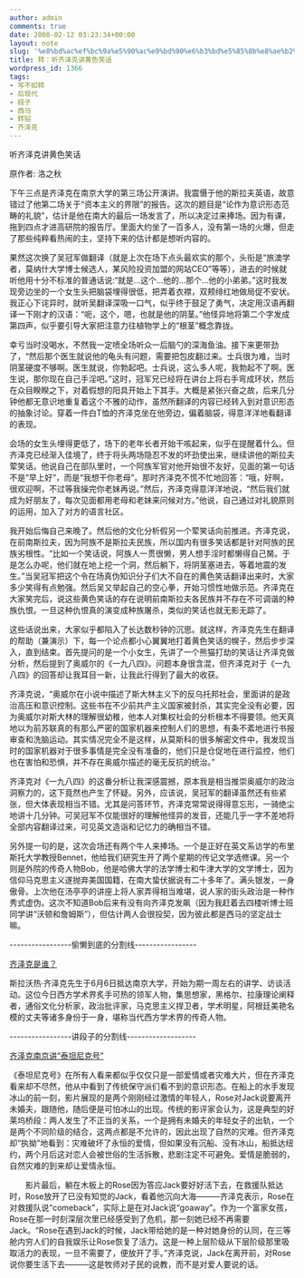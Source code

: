 ```yaml
---
author: admin
comments: true
date: 2008-02-12 03:23:34+00:00
layout: note
slug: '%e8%bd%ac%ef%bc%9a%e5%90%ac%e9%bd%90%e6%b3%bd%e5%85%8b%e8%ae%b2%e9%bb%84%e8%89%b2%e7%ac%91%e8%af%9d'
title: 转：听齐泽克讲黄色笑话
wordpress_id: 1366
tags:
- 写不如转
- 后现代
- 段子
- 西马
- 转贴
- 齐泽克
---
```


听齐泽克讲黄色笑话

原作者: 洛之秋 

下午三点是齐泽克在南京大学的第三场公开演讲。我震慑于他的斯拉夫英语，故意错过了他第二场关于“资本主义的界限”的报告。这次的题目是“论作为意识形态范畴的礼貌”，估计是他在南大的最后一场发言了，所以决定过来捧场。因为有课，拖到四点才进高研院的报告厅。里面大约坐了一百多人，没有第一场的火爆，但走了那些纯粹看热闹的主，坚持下来的估计都是想听内容的。 

果然这次换了吴冠军做翻译（就是上次在场下点头最欢实的那个，头衔是“旅澳学者，莫纳什大学博士候选人，某风险投资加盟的网站CEO”等等），进去的时候就听他用十分不标准的普通话说:“就是...这个...他的...那个...他的小弟弟。”这时我发现旁边坐的一个女生头把脑袋埋得很低，把弄着衣襟，双颊绯红地做局促不安状。我正心下诧异时，就听吴翻译深吸一口气，似乎终于鼓足了勇气，决定用汉语再翻译一下刚才的汉语：“呃，这个，嗯，也就是他的阴茎。”他怪异地将第二个字发成第四声，似乎要引导大家把注意力往植物学上的“根茎”概念靠拢。 

幸亏当时没喝水，不然我一定喷全场听众一后脑勺的深海鱼油。接下来更带劲了，“然后那个医生就说他的龟头有问题，需要把包皮翻过来。士兵很为难，当时阴茎硬度不够啊。医生就说，你勃起吧。士兵说，这么多人呢，我勃起不了啊。医生说，那你现在自己手淫吧。”这时，冠军兄已经将在讲台上将右手弯成环状，然后在众目睽睽之下，对着假想的阳具开始上下其手。大概是紧张兴奋之故，后来几分钟他都无意识地重复着这个不雅的动作，虽然所翻译的内容已经转入到对意识形态的抽象讨论。穿着一件白T恤的齐泽克坐在他旁边，偏着脑袋，得意洋洋地看翻译的表现。 

会场的女生头埋得更低了，场下的老年长者开始干咳起来，似乎在提醒着什么。但齐泽克已经渐入佳境了，终于将头两场隐忍不发的坏劲使出来，继续讲他的斯拉夫荤笑话。他说自己在部队里时，一个阿族军官对他开始很不友好，见面的第一句话不是“早上好”，而是“我想干你老母”。那时齐泽克不慌不忙地回答：“哦，好啊，很欢迎啊，不过等我操完你老妹再说。”然后，齐泽克得意洋洋地说，“然后我们就成为好朋友了，每次见面都用老母和老妹来问候对方。”他说，自己通过对礼貌原则的运用，加入了对方的语言社区。 

我开始后悔自己来晚了。然后他的文化分析假另一个荤笑话向前推进。齐泽克说，在前南斯拉夫，因为阿族不是斯拉夫民族，所以国内有很多笑话都是针对阿族的民族劣根性。“比如一个笑话说，阿族人一贯很懒，男人想手淫时都懒得自己胬。于是怎么办呢，他们就在地上挖一个洞，然后躺下，将阴茎塞进去，等着地震的发生。”当吴冠军把这个令在场真伪知识分子们大不自在的黄色笑话翻译出来时，大家多少笑得有点勉强。然后吴又举起自己的空心拳，开始习惯性地做示范。齐泽克在大家笑完后，说这些黄色笑话的存在说明前南斯拉夫各民族并不存在不可调谐的种族仇恨。一旦这种仇恨真的演变成种族屠杀，类似的笑话也就无影无踪了。 

这些话说出来，大家似乎都陷入了长达数秒钟的沉思。就这样，齐泽克先生在翻译的帮助（兼演示）下，每一个论点都小心翼翼地打着黄色笑话的幌子，然后步步深入，直到结束。首先提问的是一个小女生，先讲了一个熊猫打劫的笑话让齐泽克做分析，然后提到了奥威尔的《一九八四》。问题本身很含混，但齐泽克对于《一九八四》的回答却让我耳目一新，让我此行得到了最大的收获。 

齐泽克说，“奥威尔在小说中描述了斯大林主义下的反乌托邦社会，里面讲的是政治高压和意识控制。这些书在不少前共产主义国家被封杀，其实完全没有必要，因为奥威尔对斯大林的理解很幼稚，他本人对集权社会的分析根本不得要领。他天真地以为前苏联真的有那么严密的国家机器来控制人们的思想，有条不紊地进行书报审查和洗脑运动。其实情况完全不是这样，从莫斯科的很多解密文件中，我发现当时的国家机器对于很多事情是完全没有准备的，他们只是仓促地在进行监控，他们也在害怕和恐惧，并不存在奥威尔描述的毫无反抗的统治。” 

齐泽克对《一九八四》的这番分析让我深感震撼，原本我是相当推崇奥威尔的政治洞察力的，这下竟然也产生了怀疑。另外，应该说，吴冠军的翻译虽然还有些紧张，但大体表现相当不错。尤其是问答环节，齐泽克常常说得得意忘形，一骑绝尘地讲十几分钟。可吴冠军不仅能很好的理解他怪异的发音，还能几乎一字不差地将全部内容翻译过来，可见英文造诣和记忆力的确相当不错。 

另外提一句的是，这次会场还有两个牛人来捧场。一个是正好在英文系访学的布里斯托大学教授Bennet，他给我们研究生开了两个星期的传记文学选修课。另一个则是外院的传奇人物Bob，他是哈佛大学的法学博士和牛津大学的文学博士，因为信仰马克思主义遂抛弃美国国籍，在南大蛰伏据说有二十多年了。满头银发，一身傲骨。上次他在汤亭亭的讲座上将人家弄得相当难堪，说人家的街头政治是一种作秀式虚伪。这次不知道Bob后来有没有向齐泽克发飙（因为我赶着去四楼听博士班同学讲“沃顿和詹姆斯”），但估计两人会很投契，因为彼此都是西马的坚定战士嘛。 

-----------------偷懒到底的分割线-----------------

[齐泽克是谁？](http://book.sina.com.cn/news/c/2007-06-06/1734215712.shtml)

斯拉沃热·齐泽克先生于6月6日抵达南京大学，开始为期一周左右的讲学、访谈活动。这位今日西方学术界炙手可热的领军人物，集思想家，黑格尔、拉康理论阐释者，通俗文化分析家，政治批评家，马克思主义捍卫者，学术明星，阿根廷美艳名模的丈夫等诸多身份于一身，堪称当代西方学术界的传奇人物。

-----------------讲段子的分割线-------------------

[齐泽克南京讲“泰坦尼克号”](http://cul.sohu.com/20070613/n250537834.shtml)

《泰坦尼克号》在所有人看来都似乎仅仅只是一部爱情或者灾难大片，但在齐泽克看来却不尽然，他从中看到了传统保守派们看不到的意识形态。在船上的水手发现冰山的前一刻，影片展现的是两个刚刚经过激情的年轻人，Rose对Jack说要离开未婚夫，跟随他，随后便是可怕冰山的出现。传统的影评家会认为，这是典型的好莱坞桥段：两人发生了不正当的关系，一个是拥有未婚夫的年轻女子的出轨，一个是两个不同阶级的结合，这两点都是不允许的，因此出现了自然的灾难。但齐泽克却“执拗”地看到：灾难破坏了永恒的爱情，但如果没有沉船、没有冰山，船抵达纽约，两个月后这对恋人会被世俗的生活拆散，悲剧注定不可避免。爱情是脆弱的，自然灾难的到来却让爱情永恒。

　　影片最后，躺在木板上的Rose因为答应Jack要好好活下去，在救援队抵达时，Rose放开了已没有知觉的Jack，看着他沉向大海———齐泽克表示，Rose在对救援队说“comeback”，实际上是在对Jack说“goaway”。作为一个富家女孩，Rose在那一时刻深层次里已经感受到了危机，那一刻她已经不再需要Jack。“Rose在遇到Jack的时候，Jack带给她的是一种对她身份的认同，在三等舱内穷人们的自我娱乐让Rose恢复了活力。这是一种上层阶级从下层阶级那里吸取活力的表现，一旦不需要了，便放开了手。”齐泽克说，Jack在离开前，对Rose说你要生活下去———这是牧师对子民的说教，而不是对爱人要说的话。


